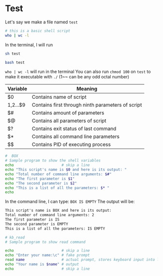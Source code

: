 # Test
Let's say we make a file named `test`
```bash
# this is a basic shell script
who | wc -l
```
In the terminal, I will run
```bash
sh test
```
```bash
bash test
```
`who | wc -l` will run in the terminal
You can also run `chmod 100` on `test` to make it executable with `./` (1~~ can be any odd octal number) 

| Variable |          Meaning                                |
|----------|-------------------------------------------------|
|    $0    | Contains name of script            |
|$1,$2...$9|Contains first through ninth parameters of script|
|    $#    |   Contains amount of parameters       |
|$@| Contains all parameters of script |
|$?| Contains exit status of last command |
|$*| Contains all command line parameters |
|$$| Contains PID of executing process |

```bash
#  BOX
# Sample program to show the shell variables
echo                      # skip a line
echo "This script's name is $0 and here is its output: "
echo "Total number of command line arguments: $#"
echo "The first parameter is $1"
echo "The second parameter is $2"
echo "This is a list of all the parameters: $* "
echo
```

In the command line, I can type: `BOX IS EMPTY`
The output will be:
```txt
This script's name is BOX and here is its output:
Total number of command line arguments: 2
The first parameter is IS
The second parameter is EMPTY
This is a list of all the parameters: IS EMPTY 
```

```bash
# kb_read
# Sample program to show read command

echo                      # skip a line
echo "Enter your name:\c" # fake prompt
read name                 # actual prompt, stores keyboard input into label named "name"
echo "Your name is $name" # output
echo                      # skip a line
```

















